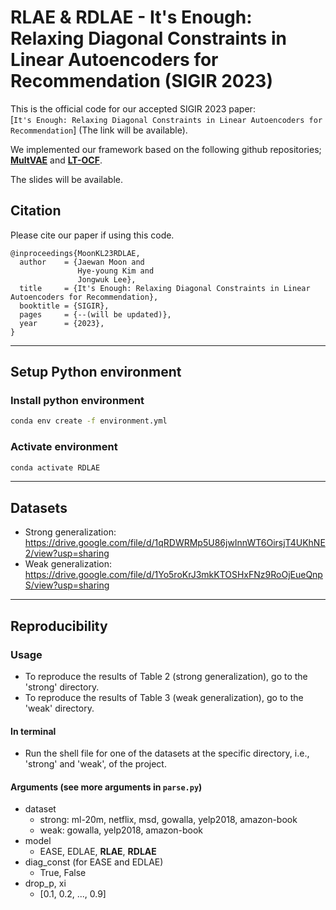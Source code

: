 # RLAE & RDLAE - It's Enough: Relaxing Diagonal Constraints in Linear Autoencoders for Recommendation (SIGIR 2023)

This is the official code for our accepted SIGIR 2023 paper: <br>[`It's Enough: Relaxing Diagonal Constraints in Linear Autoencoders for Recommendation`] (The link will be available).</br>


We implemented our framework based on the following github repositories; [**MultVAE**](https://github.com/dawenl/vae_cf) and [**LT-OCF**](https://github.com/jeongwhanchoi/LT-OCF).</br> 

The slides will be available.

## Citation

Please cite our paper if using this code.

```
@inproceedings{MoonKL23RDLAE,
  author    = {Jaewan Moon and
               Hye-young Kim and
               Jongwuk Lee},
  title     = {It's Enough: Relaxing Diagonal Constraints in Linear Autoencoders for Recommendation},
  booktitle = {SIGIR},
  pages     = {--(will be updated)},
  year      = {2023},
}
```

---

## Setup Python environment

### Install python environment

```bash
conda env create -f environment.yml   
```

### Activate environment
```bash
conda activate RDLAE
```

---

## Datasets
- Strong generalization: https://drive.google.com/file/d/1qRDWRMp5U86jwInnWT6OirsjT4UKhNE2/view?usp=sharing
- Weak generalization: https://drive.google.com/file/d/1Yo5roKrJ3mkKTOSHxFNz9RoOjEueQnpS/view?usp=sharing

---

## Reproducibility
### Usage
- To reproduce the results of Table 2 (strong generalization), go to the 'strong' directory.
- To reproduce the results of Table 3 (weak generalization), go to the 'weak' directory.

#### In terminal
- Run the shell file for one of the datasets at the specific directory, i.e., 'strong' and 'weak', of the project.

#### Arguments (see more arguments in `parse.py`)
- dataset
    - strong: ml-20m, netflix, msd, gowalla, yelp2018, amazon-book
    - weak: gowalla, yelp2018, amazon-book
- model
    - EASE, EDLAE, **RLAE**, **RDLAE**
- diag_const (for EASE and EDLAE)
    - True, False
- drop_p, xi
    - [0.1, 0.2, ..., 0.9]
